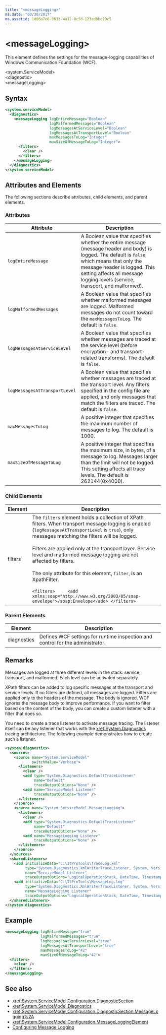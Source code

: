```yaml
---
title: "<messageLogging>"
ms.date: "03/30/2017"
ms.assetid: 1d06a7e6-9633-4a12-8c5d-123adbbc19c5
---
```

# \<messageLogging>
This element defines the settings for the message-logging capabilities of Windows Communication Foundation (WCF).  
  
 \<system.ServiceModel>  
\<diagnostic>  
\<messageLogging>  
  
## Syntax  
  
```xml  
<system.serviceModel>
  <diagnostics>
    <messageLogging logEntireMessage="Boolean"
                    logMalformedMessages="Boolean"
                    logMessagesAtServiceLevel="Boolean"
                    logMessagesAtTransportLevel="Boolean"
                    maxMessagesToLog="Integer"
                    maxSizeOfMessageToLog="Integer">
      <filters>
        <clear />
      </filters>
    </messageLogging>
  </diagnostics>
</system.serviceModel>
```  
  
## Attributes and Elements  
 The following sections describe attributes, child elements, and parent elements.  
  
### Attributes  
  
|Attribute|Description|  
|---------------|-----------------|  
|`logEntireMessage`|A Boolean value that specifies whether the entire message (message header and body) is logged. The default is `false`, which means that only the message header is logged. This setting affects all message logging levels (service, transport, and malformed).|  
|`logMalformedMessages`|A Boolean value that specifies whether malformed messages are logged. Malformed messages do not count toward the `maxMessagesToLog`. The default is `false`.|  
|`logMessagesAtServiceLevel`|A Boolean value that specifies whether messages are traced at the service level (before encryption- and transport-related transforms). The default is `false`.|  
|`logMessagesAtTransportLevel`|A Boolean value that specifies whether messages are traced at the transport level. Any filters specified in the config file are applied, and only messages that match the filters are traced. The default is `false`.|  
|`maxMessagesToLog`|A positive integer that specifies the maximum number of messages to log. The default is 1000.|  
|`maxSizeOfMessageToLog`|A positive integer that specifies the maximum size, in bytes, of a message to log. Messages larger than the limit will not be logged. This setting affects all trace levels. The default is 262144(0x4000).|  
  
### Child Elements  
  
|Element|Description|  
|-------------|-----------------|  
|filters|The `filters` element holds a collection of XPath filters. When transport message logging is enabled (`logMessagesAtTransportLevel` is `true`), only messages matching the filters will be logged.<br /><br /> Filters are applied only at the transport layer. Service level and malformed message logging are not affected by filters.<br /><br /> The only attribute for this element, `filter`, is an XpathFilter.<br /><br /> `<filters>     <add xmlns:soap="http://www.w3.org/2003/05/soap-envelope">/soap:Envelope</add> </filters>`|  
  
### Parent Elements  
  
|Element|Description|  
|-------------|-----------------|  
|diagnostics|Defines WCF settings for runtime inspection and control for the administrator.|  
  
## Remarks  
 Messages are logged at three different levels in the stack: service, transport, and malformed. Each level can be activated separately.  
  
 XPath filters can be added to log specific messages at the transport and service levels. If no filters are defined, all messages are logged. Filters are applied only to the headers of the message. The body is ignored. WCF ignores the message body to improve performance. If you want to filter based on the content of the body, you can create a custom listener with a filter that does so.  
  
 You need to create a trace listener to activate message tracing. The listener itself can be any listener that works with the <xref:System.Diagnostics> tracing architecture. The following example demonstrates how to create such a listener.  
  
```xml  
<system.diagnostics>
  <sources>
    <source name="System.ServiceModel"
            switchValue="Verbose">
      <listeners>
        <clear />
        <add type="System.Diagnostics.DefaultTraceListener"
             name="Default"
             traceOutputOptions="None" />
        <add name="ServiceModel Listener"
             traceOutputOptions="None" />
      </listeners>
    </source>
    <source name="System.ServiceModel.MessageLogging">
      <listeners>
        <clear />
        <add type="System.Diagnostics.DefaultTraceListener"
             name="Default"
             traceOutputOptions="None" />
        <add name="MessageLogging Listener"
             traceOutputOptions="None" />
      </listeners>
    </source>
  </sources>
  <sharedListeners>
    <add initializeData="C:\ItProTools\TraceLog.xml"
         type="System.Diagnostics.XmlWriterTraceListener, System, Version=2.0.0.0, Culture=neutral, PublicKeyToken=b77a5c561934e089"
         name="ServiceModel Listener"
         traceOutputOptions="LogicalOperationStack, DateTime, Timestamp, ProcessId, ThreadId, Callstack" />
    <add initializeData="C:\ItProTools\MessageLog.log"
         type="System.Diagnostics.XmlWriterTraceListener, System, Version=2.0.0.0, Culture=neutral, PublicKeyToken=b77a5c561934e089"
         name="MessageLogging Listener"
         traceOutputOptions="LogicalOperationStack, DateTime, Timestamp, ProcessId, ThreadId, Callstack" />
  </sharedListeners>
</system.diagnostics>
```  
  
## Example  
  
```xml  
<messageLogging logEntireMessage="true"
                logMalformedMessages="true"
                logMessagesAtServiceLevel="true"
                logMessagesAtTransportLevel="true"
                maxMessagesToLog="42"
                maxSizeOfMessageToLog="42">
  <filters>
    <clear />
  </filters>
</messageLogging>
```  
  
## See also

- <xref:System.ServiceModel.Configuration.DiagnosticSection>
- <xref:System.ServiceModel.Diagnostics>
- <xref:System.ServiceModel.Configuration.DiagnosticSection.MessageLogging%2A>
- <xref:System.ServiceModel.Configuration.MessageLoggingElement>
- [Configuring Message Logging](../../../../../docs/framework/wcf/diagnostics/configuring-message-logging.md)
